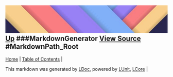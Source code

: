 ![](../Content/LDoc-banner-small.png "")
[Up](MarkdownGenerator.md)
###MarkdownGenerator
[View Source](MarkdownGenerator.md)
#MarkdownPath_Root
---

[Home](../../README.md) | [Table of Contents](../../TableOfContents.md) | 


This markdown was generated by [LDoc](https://github.com/CodeSingularity/LDoc), powered by [LUnit](https://github.com/CodeSingularity/LUnit), [LCore](https://github.com/CodeSingularity/LCore) | 

